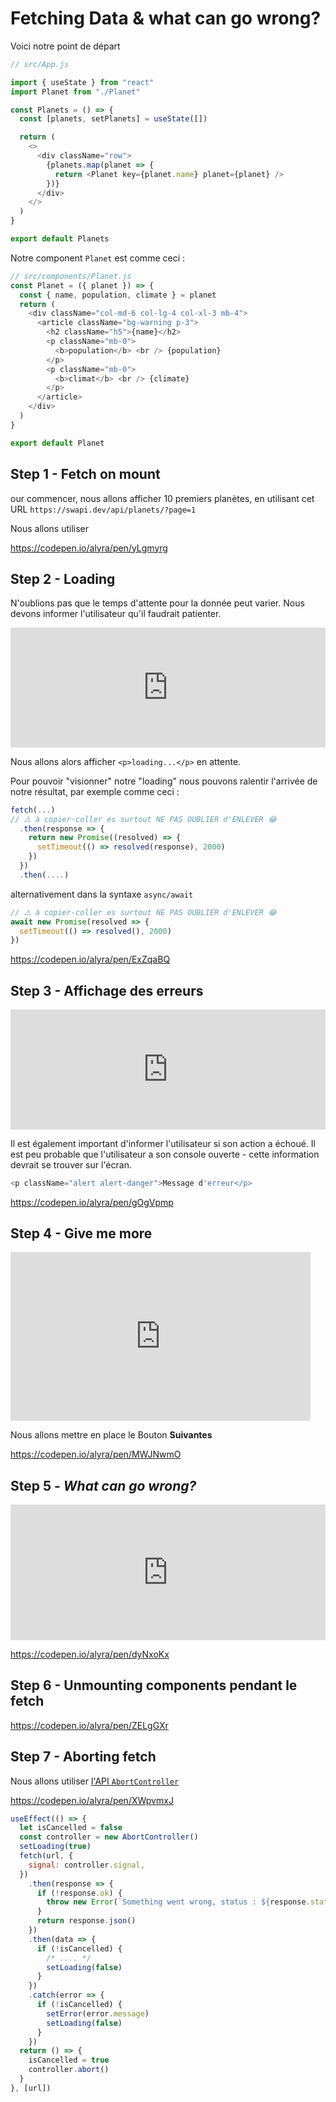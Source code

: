 # Fetching Data & what can go wrong?

Voici notre point de départ

```js
// src/App.js
```

```js
import { useState } from "react"
import Planet from "./Planet"

const Planets = () => {
  const [planets, setPlanets] = useState([])

  return (
    <>
      <div className="row">
        {planets.map(planet => {
          return <Planet key={planet.name} planet={planet} />
        })}
      </div>
    </>
  )
}

export default Planets
```

Notre component `Planet` est comme ceci :

```js
// src/components/Planet.js
const Planet = ({ planet }) => {
  const { name, population, climate } = planet
  return (
    <div className="col-md-6 col-lg-4 col-xl-3 mb-4">
      <article className="bg-warning p-3">
        <h2 className="h5">{name}</h2>
        <p className="mb-0">
          <b>population</b> <br /> {population}
        </p>
        <p className="mb-0">
          <b>climat</b> <br /> {climate}
        </p>
      </article>
    </div>
  )
}

export default Planet
```

## Step 1 - Fetch on mount

our commencer, nous allons afficher 10 premiers planètes, en utilisant cet URL `https://swapi.dev/api/planets/?page=1`

Nous allons utiliser

https://codepen.io/alyra/pen/yLgmyrg

## Step 2 - Loading

N'oublions pas que le temps d'attente pour la donnée peut varier. Nous devons informer l'utilisateur qu'il faudrait patienter.

<div style="width:100%;height:0;padding-bottom:38%;position:relative;"><iframe src="https://giphy.com/embed/GNVmMgSdY5nxK" width="100%" height="100%" style="position:absolute" frameBorder="0" class="giphy-embed" allowFullScreen></iframe></div><p></p>

Nous allons alors afficher `<p>loading...</p>` en attente.

Pour pouvoir "visionner" notre "loading" nous pouvons ralentir l'arrivée de notre résultat, par exemple comme ceci :

```js
fetch(...)
// ⚠️ à copier-coller es surtout NE PAS OUBLIER d'ENLEVER 😂
  .then(response => {
    return new Promise((resolved) => {
      setTimeout(() => resolved(response), 2000)
    })
  })
  .then(....)
```

alternativement dans la syntaxe `async/await`

```js
// ⚠️ à copier-coller es surtout NE PAS OUBLIER d'ENLEVER 😂
await new Promise(resolved => {
  setTimeout(() => resolved(), 2000)
})
```

https://codepen.io/alyra/pen/ExZqaBQ

## Step 3 - Affichage des erreurs

<div style="width:100%;height:0;padding-bottom:38%;position:relative;"><iframe src="https://giphy.com/embed/dvD0OAETRfCXC" width="100%" height="100%" style="position:absolute" frameBorder="0" class="giphy-embed" allowFullScreen></iframe></div>

Il est également important d'informer l'utilisateur si son action a échoué. Il est peu probable que l'utilisateur a son console ouverte - cette information devrait se trouver sur l'écran.

```js
<p className="alert alert-danger">Message d'erreur</p>
```

https://codepen.io/alyra/pen/gOgVpmp

## Step 4 - Give me more

<iframe src="https://giphy.com/embed/1jXGsHY2EKdL27mEMd" width="480" height="270" frameBorder="0" class="giphy-embed" allowFullScreen></iframe><p></p>

Nous allons mettre en place le Bouton **Suivantes**

https://codepen.io/alyra/pen/MWJNwmO

## Step 5 - _What can go wrong?_

<div style="width:100%;height:0;padding-bottom:43%;position:relative;"><iframe src="https://giphy.com/embed/uq6ILNBI6g3As" width="100%" height="100%" style="position:absolute" frameBorder="0" class="giphy-embed" allowFullScreen></iframe></div><p></p>

https://codepen.io/alyra/pen/dyNxoKx

## Step 6 - Unmounting components pendant le fetch

https://codepen.io/alyra/pen/ZELgGXr

## Step 7 - Aborting fetch

Nous allons utiliser [l'API `AbortController`](https://developer.mozilla.org/en-US/docs/Web/API/AbortController)

https://codepen.io/alyra/pen/XWpvmxJ

```js
useEffect(() => {
  let isCancelled = false
  const controller = new AbortController()
  setLoading(true)
  fetch(url, {
    signal: controller.signal,
  })
    .then(response => {
      if (!response.ok) {
        throw new Error(`Something went wrong, status : ${response.status}`)
      }
      return response.json()
    })
    .then(data => {
      if (!isCancelled) {
        /* .... */
        setLoading(false)
      }
    })
    .catch(error => {
      if (!isCancelled) {
        setError(error.message)
        setLoading(false)
      }
    })
  return () => {
    isCancelled = true
    controller.abort()
  }
}, [url])
```
